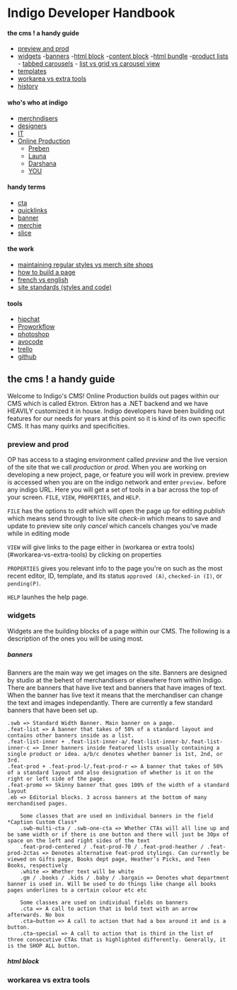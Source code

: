 # Indigo Developer Handbook

#### the cms ! a handy guide
- [preview and prod](#preview-and-prod)
- [widgets](#widgets)
	-[banners](#banners)
	-[html block](#html-block)
	-[content block](#content-block)
	-[html bundle](#html-bundle)
	-[product lists](#product-lists)
		- [tabbed carousels](#tabbed-carousels)
		- [list vs grid vs carousel view](#list-vs-grid-vs-carousel-view)
- [templates](#templates)
- [workarea vs extra tools](#workarea-vs-extra-tools)
- [history](#history)

#### who's who at indigo
- [merchndisers](#)
- [designers](#)
- [IT](#)
- [Online Production](#)
	- [Preben](#)
	- [Launa](#)
	- [Darshana](#)
	- [YOU](#)

#### handy terms
- [cta](#)
- [quicklinks](#)
- [banner](#)
- [merchie](#)
- [slice](#)

#### the work
- [maintaining regular styles vs merch site shops](#)
- [how to build a page](#)
- [french vs english](#)
- [site standards (styles and code)](#)

#### tools
- [hipchat](#)
- [Proworkflow](#)
- [photoshop](#)
- [avocode](#)
- [trello](#)
- [github](#)

## the cms ! a handy guide
Welcome to Indigo's CMS!
Online Production builds out pages within our CMS which is called Ektron. Ektron has a .NET backend and we have HEAVILY customized it in house. Indigo developers have been building out features for our needs for years at this point so it is kind of its own specific CMS. It has many quirks and specificities. 

### preview and prod
OP has access to a staging environment called *preview* and the live version of the site that we call *production* or *prod*. When you are working on developing a new project, page, or feature you will work in preview. preview is accessed when you are on the indigo network and enter `preview.` before any indigo URL. Here you will get a set of tools in a bar across the top of your screen.  `FILE`, `VIEW`, `PROPERTIES`, and `HELP`.

`FILE` has the options to 
*edit* which will open the page up for editing
*publish* which means send through to live site
*check-in* which means to save and update to preview site only
*cancel* which cancels changes you've made while in editing mode

`VIEW` will give links to the page either in (workarea or extra tools)(#workarea-vs-extra-tools) by clicking on properties

`PROPERTIES` gives you relevant info to the page you're on such as the most recent editor, ID, template, and its status `approved (A)`, `checked-in (I)`, or `pending(P)`.

`HELP` launhes the help page.

### widgets
Widgets are the building blocks of a page within our CMS. The following is a description of the ones you will be using most.

##### banners
Banners are the main way we get images on the site. Banners are designed by studio at the behest of merchandisers or elsewhere from within Indigo. There are banners that have live text and banners that have images of text. When the banner has live text it means that the merchandiser can change the text and images independantly. There are currently a few standard banners that have been set up.

	.swb => Standard Width Banner. Main banner on a page.
	.feat-list => A banner that takes of 50% of a standard layout and contains other banners inside as a list.
	.feat-list-inner + .feat-list-inner-a/.feat-list-inner-b/.feat-list-inner-c => Inner banners inside featured lists usually containing a single product or idea. a/b/c denotes whether banner is 1st, 2nd, or 3rd.
	.feat-prod + .feat-prod-l/.feat-prod-r => A banner that takes of 50% of a standard layout and also designation of whether is it on the right or left side of the page.
	.feat-promo => Skinny banner that goes 100% of the width of a standard layout
	.eb => Editorial blocks. 3 across banners at the bottom of many merchandised pages.

		Some classes that are used on individual banners in the field *Caption Custom Class*
		.swb-multi-cta / .swb-one-cta => Whether CTAs will all line up and be same width or if there is one button and there will just be 30px of space on the left and right sides of the text
		.feat-prod-centered / .feat-prod-70 / .feat-prod-heather / .feat-prod-2ctas => Denotes alternative feat-prod stylings. Can currently be viewed on Gifts page, Books dept page, Heather’s Picks, and Teen Books, respectively
		.white => Whether text will be white
		.gm / .books / .kids / .baby / .bargain => Denotes what department banner is used in. Will be used to do things like change all books pages underlines to a certain colour etc etc

		Some classes are used on individual fields on banners
		.cta => A call to action that is bold text with an arrow afterwards. No box
		.cta—button => A call to action that had a box around it and is a button.
		.cta—special => A call to action that is third in the list of three consecutive CTAs that is highlighted differently. Generally, it is the SHOP ALL button.

##### html block 

### workarea vs extra tools








